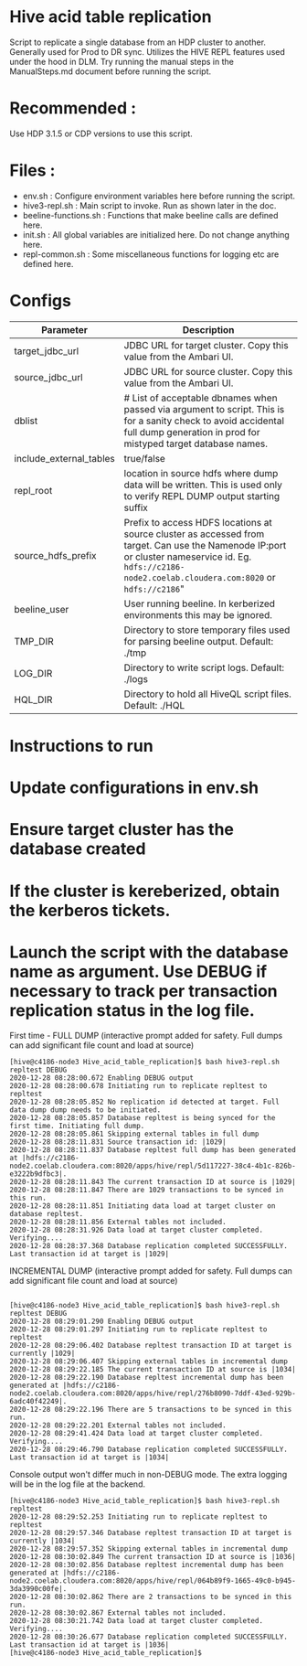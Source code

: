 # Hive acid table replication

Script to replicate a single database from an HDP cluster to another.
Generally used for Prod to DR sync.
Utilizes the HIVE REPL features used under the hood in DLM.
Try running the manual steps in the ManualSteps.md document before running the script.

# Recommended : 
Use HDP 3.1.5 or CDP versions to use this script.
# Files :
* env.sh : Configure environment variables here before running the script.
* hive3-repl.sh : Main script to invoke. Run as shown later in the doc.
* beeline-functions.sh : Functions that make beeline calls are defined here.
* init.sh : All global variables are initialized here. Do not change anything here.
* repl-common.sh : Some miscellaneous functions for logging etc are defined here.

# Configs
| Parameter      | Description |
| ----------- | ----------- |
| target_jdbc_url      | JDBC URL for target cluster. Copy this value from the Ambari UI.       |
| source_jdbc_url   |  JDBC URL for source cluster. Copy this value from the Ambari UI.        |
| dblist      | # List of acceptable dbnames when passed via argument to script. This is for a sanity check to avoid accidental full dump generation in prod for mistyped target database names.       |
|include_external_tables|true/false|
|repl_root|location in source hdfs where dump data will be written. This is used only to verify REPL DUMP output starting suffix |
|source_hdfs_prefix|Prefix to access HDFS locations at source cluster as accessed from target. Can use the Namenode IP:port or cluster nameservice id. Eg. `hdfs://c2186-node2.coelab.cloudera.com:8020` or `hdfs://c2186`"|
|beeline_user|User running beeline. In kerberized environments this may be ignored.|
|TMP_DIR| Directory to store temporary files used for parsing beeline output. Default: ./tmp|
|LOG_DIR| Directory to write script logs.  Default: ./logs|
|HQL_DIR| Directory to hold all HiveQL script files. Default: ./HQL|

# Instructions to run 

# Update configurations in env.sh
# Ensure target cluster has the database created
# If the cluster is kereberized, obtain the kerberos tickets.
# Launch the script with the database name as argument. Use DEBUG if necessary to track per transaction replication status in the log file.

First time - 
FULL DUMP  (interactive prompt added for safety. Full dumps can add significant file count and load at source)
```
[hive@c4186-node3 Hive_acid_table_replication]$ bash hive3-repl.sh repltest DEBUG
2020-12-28 08:28:00.672 Enabling DEBUG output
2020-12-28 08:28:00.678 Initiating run to replicate repltest to repltest
2020-12-28 08:28:05.852 No replication id detected at target. Full data dump dump needs to be initiated.
2020-12-28 08:28:05.857 Database repltest is being synced for the first time. Initiating full dump.
2020-12-28 08:28:05.861 Skipping external tables in full dump
2020-12-28 08:28:11.831 Source transaction id: |1029|
2020-12-28 08:28:11.837 Database repltest full dump has been generated at |hdfs://c2186-node2.coelab.cloudera.com:8020/apps/hive/repl/5d117227-38c4-4b1c-826b-e3222b9dfbc3|.
2020-12-28 08:28:11.843 The current transaction ID at source is |1029|
2020-12-28 08:28:11.847 There are 1029 transactions to be synced in this run.
2020-12-28 08:28:11.851 Initiating data load at target cluster on database repltest.
2020-12-28 08:28:11.856 External tables not included.
2020-12-28 08:28:31.926 Data load at target cluster completed. Verifying....
2020-12-28 08:28:37.368 Database replication completed SUCCESSFULLY. Last transaction id at target is |1029|
```
INCREMENTAL DUMP (interactive prompt added for safety. Full dumps can add significant file count and load at source)
```

[hive@c4186-node3 Hive_acid_table_replication]$ bash hive3-repl.sh repltest DEBUG
2020-12-28 08:29:01.290 Enabling DEBUG output
2020-12-28 08:29:01.297 Initiating run to replicate repltest to repltest
2020-12-28 08:29:06.402 Database repltest transaction ID at target is currently |1029|
2020-12-28 08:29:06.407 Skipping external tables in incremental dump
2020-12-28 08:29:22.185 The current transaction ID at source is |1034|
2020-12-28 08:29:22.190 Database repltest incremental dump has been generated at |hdfs://c2186-node2.coelab.cloudera.com:8020/apps/hive/repl/276b8090-7ddf-43ed-929b-6adc40f42249|.
2020-12-28 08:29:22.196 There are 5 transactions to be synced in this run.
2020-12-28 08:29:22.201 External tables not included.
2020-12-28 08:29:41.424 Data load at target cluster completed. Verifying....
2020-12-28 08:29:46.790 Database replication completed SUCCESSFULLY. Last transaction id at target is |1034|
```
Console output won't differ much in non-DEBUG mode. The extra logging will be in the log file at the backend.
```
[hive@c4186-node3 Hive_acid_table_replication]$ bash hive3-repl.sh repltest 
2020-12-28 08:29:52.253 Initiating run to replicate repltest to repltest
2020-12-28 08:29:57.346 Database repltest transaction ID at target is currently |1034|
2020-12-28 08:29:57.352 Skipping external tables in incremental dump
2020-12-28 08:30:02.849 The current transaction ID at source is |1036|
2020-12-28 08:30:02.856 Database repltest incremental dump has been generated at |hdfs://c2186-node2.coelab.cloudera.com:8020/apps/hive/repl/064b89f9-1665-49c0-b945-3da3990c00fe|.
2020-12-28 08:30:02.862 There are 2 transactions to be synced in this run.
2020-12-28 08:30:02.867 External tables not included.
2020-12-28 08:30:21.742 Data load at target cluster completed. Verifying....
2020-12-28 08:30:26.677 Database replication completed SUCCESSFULLY. Last transaction id at target is |1036|
[hive@c4186-node3 Hive_acid_table_replication]$ 
```
